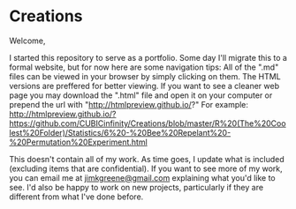 # Creations

Welcome,

I started this repository to serve as a portfolio. Some day I'll migrate this to a formal website, but for now here are some navigation tips: All of the ".md" files can be viewed in your browser by simply clicking on them. The HTML versions are preffered for better viewing. If you want to see a cleaner web page you may download the ".html" file and open it on your computer or prepend the url with "http://htmlpreview.github.io/?" For example: http://htmlpreview.github.io/?https://github.com/CUBICinfinity/Creations/blob/master/R%20(The%20Coolest%20Folder)/Statistics/6%20-%20Bee%20Repelant%20-%20Permutation%20Experiment.html

This doesn't contain all of my work. As time goes, I update what is included (excluding items that are confidential). If you want to see more of my work, you can email me at jimkgreene@gmail.com explaining what you'd like to see. I'd also be happy to work on new projects, particularly if they are different from what I've done before.
